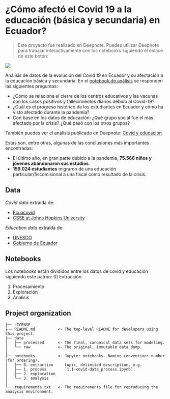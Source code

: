 # ¿Cómo afectó el Covid 19 a la educación (básica y secundaria) en Ecuador?

> Este proyecto fue realizado en Deepnote. Puedes utilizar Deepnote para trabajar interactivamente con los notebooks siguiendo el enlace de este botón:

[<img src="https://deepnote.com/buttons/launch-in-deepnote-white.svg">](https://deepnote.com/launch?url=https%3A%2F%2Fgithub.com%2Fanthonymanotoa%2Fcovid-ec)

Análisis de datos de la evolución del Covid 19 en Ecuador y su afectación a la educación básica y secundaria. En el [notebook de análisis](https://github.com/anthonymanotoa/covid-ec/blob/main/notebooks/3.1-python-analysis.ipynb) se responden las siguientes preguntas:
- ¿Cómo se relaciona el cierre de los centros educativos y las vacunas con los casos positivos y fallecimientos diarios debido al Covid-19?
- ¿Cuál es el progreso histórico de los estudiantes en Ecuador y cómo ha visto afectado durante la pandemia?
- Con base en los datos de educación: ¿Qué grupo social fue el más afectado por la crisis? ¿Qué pasó con los otros grupos?

También puedes ver el análisis publicado en Deepnote: [Covid y educación](https://deepnote.com/@anthonymanotoa/Covid-19-y-educacion-en-Ecuador-57BI3_ybSXCqiN8VOycKbw)

Estas son, entre otras, algunas de las conclusiones más importantes encontradas:
- El último año, en gran parte debido a la pandemia, **75.566 niños y jóvenes abandonaron sus estudios**.
- **159.024 estudiantes** migraron de una educación particular/fiscomisional a una fiscal como resultado de la crisis.

## Data
_Covid data_ extraída de:
- [Ecuacovid](https://github.com/andrab/ecuacovid)
- [CSSE at Johns Hopkins University](https://github.com/CSSEGISandData/COVID-19)

_Education data_ extraída de:
- [UNESCO](https://en.unesco.org/covid19/educationresponse)
- [Gobierno de Ecuador](https://educacion.gob.ec/base-de-datos/)

## Notebooks
Los notebooks están divididos entre los datos de covid y educación siguiendo este patrón:
0) Extracción
1) Procesamiento
2) Exploración
3) Analisis

## Project organization

```
├── LICENSE
├── README.md          <- The top-level README for developers using this project.
├── data
│   ├── processed      <- The final, canonical data sets for modeling.
│   └── raw            <- The original, immutable data dump.
│
├── notebooks          <- Jupyter notebooks. Naming convention: number (for ordering),
│   ├── 0. extraction     topic, delimited description, e.g.
│   ├── 1. process        `1.1-covid-data_process.ipynb`.
│   ├── 2. exploration
│   └── 3. analysis
│
└── requirements.txt   <- The requirements file for reproducing the analysis environment.
```
